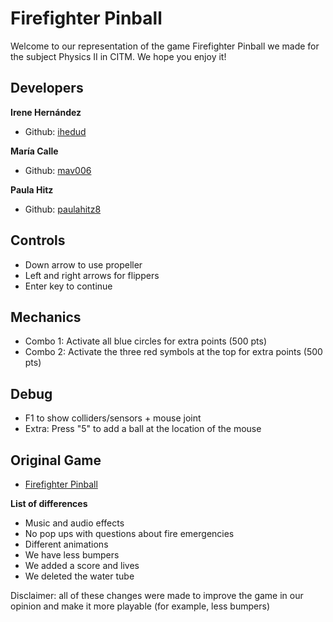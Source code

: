 # Firefighter Pinball
 
Welcome to our representation of the game Firefighter Pinball we made for the subject Physics II in CITM.
We hope you enjoy it!

## Developers

**Irene Hernández**
* Github: [ihedud](https://github.com/ihedud)

**María Calle**
* Github: [mav006](https://github.com/mav006)

**Paula Hitz**
* Github: [paulahitz8](https://github.com/paulahitz8)

## Controls

- Down arrow to use propeller
- Left and right arrows for flippers
- Enter key to continue

## Mechanics

- Combo 1: Activate all blue circles for extra points (500 pts)
- Combo 2: Activate the three red symbols at the top for extra points (500 pts)

## Debug

- F1 to show colliders/sensors + mouse joint
- Extra: Press "5" to add a ball at the location of the mouse

## Original Game

- [Firefighter Pinball](https://www.classicgame.com/game/Firefighter+Pinball)

**List of differences**

- Music and audio effects
- No pop ups with questions about fire emergencies
- Different animations
- We have less bumpers
- We added a score and lives
- We deleted the water tube

Disclaimer: all of these changes were made to improve the game in our opinion and make it more playable (for example, less bumpers)
